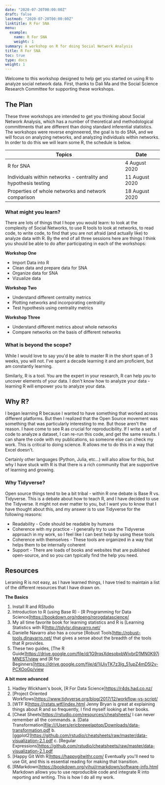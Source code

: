 ```yaml
---
date: "2020-07-20T00:00:00Z"
draft: false
lastmod: "2020-07-20T00:00:00Z"
linktitle: R For SNA
menu:
  example:
    name: R For SNA
    weight: 1
summary: A workshop on R for doing Social Network Analysis
title: R For SNA
toc: true
type: docs
weight: 1
---
```


Welcome to this workshop designed to help get you started on using R to analyze social network data. First, thanks to Dali Ma and the Social Science Research Committee for supporting these workshops.

## The Plan
These three workshops are intended to get you thinking about Social Network Analysis, which has a number of theoretical and methodological committments that are different than doing standard inferential statistics. The workshops were reverse enginneered, the goal is to do SNA, and we will focus on analyzing networks, and analyzing individuals within networks. In order to do this we will learn some R, the schedule is below.

|Topics| Date|
|------|------|
|R for SNA | 4 August 2020|
|Individuals within networks - centrality and hypothesis testing |11 August 2020|
|Properties of whole networks and network comparison | 18 August 2020|


### What might you learn?
There are lots of things that I hope you would learn: to look at the complexity of Social Networks, to use R tools to look at networks, to read code, to write code, to find that you are not afraid (and actually like) to analyze data with R. By the end of all three sessions here are things I think you should be able to do after participating in each of the workshops:

**Workshop One**

* Import Data into R
* Clean data and prepare data for SNA
* Organize data for SNA
* Vizualize data

**Workshop Two**

* Understand different centrality metrics 
* Plotting networks and incorporating centrality
* Test hypothesis using centrality metrics

**Workshop Three**

* Understand different metrics about whole networks
* Compare networks on the basis of different networks

### What is beyond the scope?
While I would love to say you'd be able to master R in the short span of 3 weeks, you will not. I've spent a decade learning it and am proficient, but am constantly learning. 

Similarly, R is a tool. You are the expert in your research, R can help *you* to uncover elements of your data. I don't know how to analyze your data - learning R will empower you to analyze your data. 


## Why R?
I began learning R because I wanted to have something that worked across different platforms. But then I realized that the Open Source movement was something that was particularly interesting to me.  But those aren't the reason. I have come to see R as crucial for reproducibility. If I write a set of code to analyze a dataset, I can re-run this code, and get the same results. I can share the code with my publications, so someone else can check my work. This is critical to doing science. R allows me to do this in a way that Excel doesn't. 

Certainly other languages (Python, Julia, etc...) will also allow for this, but why I have stuck with R is that there is a rich community that are supportive of learning and growing. 

### Why Tidyverse?
Open source things tend to be a bit tribal - within R one debate is Base R vs. Tidyverse. This is a debate about how to teach R, and I have decided to use the Tidyverse. It might not ever matter to you, but I want you to know that I have thought about this, and my answer is to use Tidyverse for the following reasons:

- Readability - Code should be readable by humans
- Coherence with my practice - I generally try to use the Tidyverse approach in my work, so I feel like I can best help by using these tools
- Coherence with themselves - These tools are organized in a way that helps them to be internally coherent
- Support - There are loads of books and websites that are published open-source, and so you can typically find the help you need. 


## Resources
Leraning R is not easy, as I have learned things, I have tried to maintain a list of the different resources that I have drawn on. 

**The Basics**

1. Install R and RStudio
2. Introduction to R (using Base R) - [R Programming for Data Science]<https://bookdown.org/rdpeng/rprogdatascience/>
3. My all time favorite book for learning statistics and R is [Learning Statistics with R]<http://tidylsr.djnavarro.net/>
4. Danielle Navarro also has a course [Robust Tools]<http://robust-tools.djnavarro.net/> that gives a sense about the breadth of the tools that R provides.
5. These two guides, [The R Guide]<https://drive.google.com/file/d/1G9rqsXdesobxbWivbrD1MN0K97jMNEST/view> and [R for Beginners]<https://drive.google.com/file/d/1jUivTK7z3Ig_51upZ4mD5l2v-PCXOoGp/view>

**A bit more advanced**

1. Hadley Wickham's book, [R For Data Science]<https://r4ds.had.co.nz/>
2. [Project Oriented Workflows]<https://www.tidyverse.org/blog/2017/12/workflow-vs-script/>
3. [WTF R]<https://rstats.wtf/index.html> Jenny Bryan is great at explaining things about R and so frequently, I find myself looking at her books.
4. [Cheat Sheets]<https://rstudio.com/resources/cheatsheets/> I can never remember all the commands. 
  a. [Data Transformation]<file:///Users/ericbrewelaptop/Downloads/data-transformation.pdf>
  b. [ggplot2]<https://github.com/rstudio/cheatsheets/raw/master/data-visualization-2.1.pdf>
  c. [Regular Expressions]<https://github.com/rstudio/cheatsheets/raw/master/data-visualization-2.1.pdf>
5. [Happy Git With R]<https://happygitwithr.com/> Eventually you'll need to use Git, and this is essential reading for making that transition.
6. [RMarkdown]<https://bookdown.org/yihui/rmarkdown/software-info.html> Markdown allows you to use reproducible code and integrate R into reporting and writing. This is how I do all my work. 
